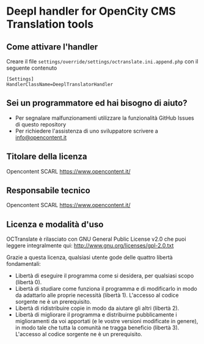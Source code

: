# Deepl handler for OpenCity CMS Translation tools

## Come attivare l'handler
Creare il file  `settings/override/settings/octranslate.ini.append.php` con il seguente contenuto
```
[Settings]
HandlerClassName=DeeplTranslatorHandler 
```


## Sei un programmatore ed hai bisogno di aiuto?
* Per segnalare malfunzionamenti utilizzare la funzionalità GitHub Issues di questo repository
* Per richiedere l'assistenza di uno sviluppatore scrivere a info@opencontent.it

## Titolare della licenza
Opencontent SCARL
https://www.opencontent.it/

## Responsabile tecnico
Opencontent SCARL
https://www.opencontent.it/

## Licenza e modalità d'uso
OCTranslate è rilasciato con GNU General Public License v2.0 che puoi leggere integralmente qui: http://www.gnu.org/licenses/gpl-2.0.txt

Grazie a questa licenza, qualsiasi utente gode delle quattro libertà fondamentali:
* Libertà di eseguire il programma come si desidera, per qualsiasi scopo (libertà 0).
* Libertà di studiare come funziona il programma e di modificarlo in modo da adattarlo alle proprie necessità (libertà 1). L'accesso al codice sorgente ne è un prerequisito.
* Libertà di ridistribuire copie in modo da aiutare gli altri (libertà 2).
* Libertà di migliorare il programma e distribuirne pubblicamente i miglioramenti da voi apportati (e le vostre versioni modificate in genere), in modo tale che tutta la comunità ne tragga beneficio (libertà 3). L'accesso al codice sorgente ne è un prerequisito.

